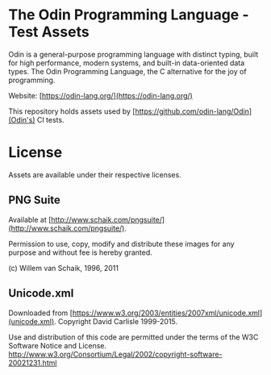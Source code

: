 # The Odin Programming Language - Test Assets

Odin is a general-purpose programming language with distinct typing, built for high performance, modern systems, and built-in data-oriented data types. The Odin Programming Language, the C alternative for the joy of programming.

Website: [https://odin-lang.org/](https://odin-lang.org/)

This repository holds assets used by [https://github.com/odin-lang/Odin](Odin's) CI tests.

# License

Assets are available under their respective licenses.

## PNG Suite

Available at [http://www.schaik.com/pngsuite/](http://www.schaik.com/pngsuite/).

Permission to use, copy, modify and distribute these images for any
purpose and without fee is hereby granted.


(c) Willem van Schaik, 1996, 2011

## Unicode.xml

Downloaded from [https://www.w3.org/2003/entities/2007xml/unicode.xml](unicode.xml).
Copyright David Carlisle 1999-2015.

Use and distribution of this code are permitted under the terms of the
W3C Software Notice and License.
http://www.w3.org/Consortium/Legal/2002/copyright-software-20021231.html
